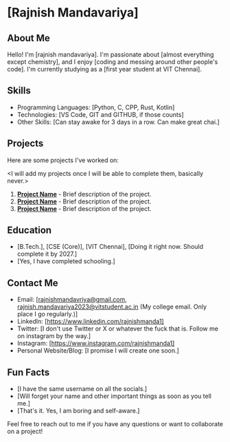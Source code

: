 # [Rajnish Mandavariya]

## About Me

Hello! I'm [rajnish mandavariya]. I'm passionate about [almost everything except chemistry], and I enjoy [coding and messing around other people's code]. I'm currently studying as a [first year student at VIT Chennai].

## Skills

- Programming Languages: [Python, C, CPP, Rust, Kotlin]
- Technologies: [VS Code, GIT and GITHUB, if those counts]
- Other Skills: [Can stay awake for 3 days in a row. Can make great chai.]

## Projects

Here are some projects I've worked on:

<I will add my projects once I will be able to complete them, basically never.>

1. **[Project Name](link-to-project)** - Brief description of the project.
2. **[Project Name](link-to-project)** - Brief description of the project.
3. **[Project Name](link-to-project)** - Brief description of the project.

## Education

- [B.Tech.], [CSE (Core)], [VIT Chennai], [Doing it right now. Should complete it by 2027.]
- [Yes, I have completed schooling.]

## Contact Me

- Email: [rajnishmandavriya@gmail.com, rajnish.mandavariya2023@vitstudent.ac.in (My college email. Only place I go regularly.)]
- LinkedIn: [https://www.linkedin.com/rajnishmanda1]
- Twitter: [I don't use Twitter or X or whatever the fuck that is. Follow me on instagram by the way.]
- Instagram: [https://www.instagram.com/rajnishmanda1]
- Personal Website/Blog: [I promise I will create one soon.]

## Fun Facts

- [I have the same username on all the socials.]
- [Will forget your name and other important things as soon as you tell me.]
- [That's it. Yes, I am boring and self-aware.]

Feel free to reach out to me if you have any questions or want to collaborate on a project!
